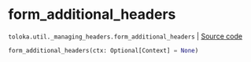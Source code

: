 # form_additional_headers
`toloka.util._managing_headers.form_additional_headers` | [Source code](https://github.com/Toloka/toloka-kit/blob/v0.1.26/src/util/_managing_headers.py#L87)

```python
form_additional_headers(ctx: Optional[Context] = None)
```

